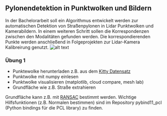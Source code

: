 ## Pylonendetektion in Punktwolken und Bildern ##
In der Bachelorarbeit soll ein Algorithmus entwickelt werden zur automatischen Detektion von Straßenpylonen in Lidar Punktwolken und Kamerabildern. In einem weiteren Schritt sollen die Korrespondenzen zwischen den Modalitäten gefunden werden. Die korrespondierenden Punkte werden anschließend in Folgeprojekten zur Lidar-Kamera Kalibreirung genutzt.
![alt text](https://unitbase.de/image/cache/catalog/Verkehr/pylone-leitkegel-mieten-berlin-unitbase-800x800.jpg)

### Übung 1 ###

* Punktewolke herunterladen z.B. aus dem [Kitty Datensatz](http://www.cvlibs.net/datasets/kitti/raw_data.php)
* Punktwolke mit numpy einlesen
* Punktwolke visualisieren (matplotlib, cloud compare, mesh lab)
* Grundfläche wie z.B. Straße extrahieren

Grundfläche kann z.B. mit [RANSAC](https://scikit-learn.org/stable/modules/generated/sklearn.linear_model.RANSACRegressor.html) bestimmt werden.
Wichtige Hilfsfunktionen (z.B. Normalen bestimmen) sind im Repository pybind11_pcl (Python bindings für die PCL library) zu finden.